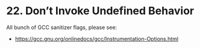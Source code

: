 # 22. Don’t Invoke Undefined Behavior

All bunch of GCC sanitizer flags, please see:

- https://gcc.gnu.org/onlinedocs/gcc/Instrumentation-Options.html